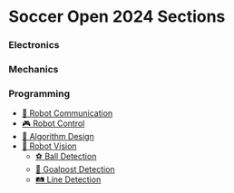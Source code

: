 # Soccer Open 2024 Sections

### Electronics

### Mechanics

### Programming

- [📁 Robot Communication]()
- [🎮 Robot Control]()
- [🤖 Algorithm Design]()
- [📸 Robot Vision]()
    - [⚽ Ball Detection]()
    - [🥅 Goalpost Detection]()
    - [🛤️ Line Detection]()
